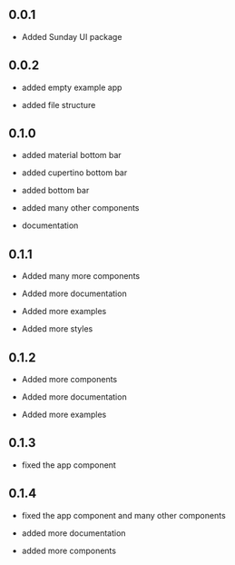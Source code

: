 ## 0.0.1

* Added Sunday UI package

## 0.0.2

* added empty example app

* added file structure

## 0.1.0

* added material bottom bar

* added cupertino bottom bar

* added bottom bar

* added many other components

* documentation

## 0.1.1

* Added many more components

* Added more documentation

* Added more examples

* Added more styles

## 0.1.2

* Added more components

* Added more documentation

* Added more examples

## 0.1.3

* fixed the app component

## 0.1.4

* fixed the app component and many other components

* added more documentation

* added more components